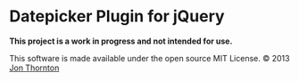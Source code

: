 Datepicker Plugin for jQuery
========================

**This project is a work in progress and not intended for use.**

This software is made available under the open source MIT License. &copy; 2013 [Jon Thornton](http://www.jonthornton.com)
